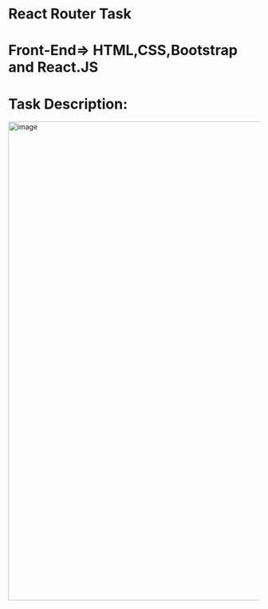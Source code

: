 # React Router Task
# Front-End=> HTML,CSS,Bootstrap and React.JS
# Task Description:


<img width="960" alt="image" src="https://github.com/yamuna-FSD-Developer/day26task/assets/150881590/e5a4ec88-63de-42f3-b7ee-e94f6aaf03d3">














